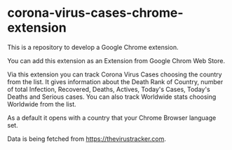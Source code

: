 # corona-virus-cases-chrome-extension

This is a repository to develop a Google Chrome extension.

You can add this extension as an Extension from Google Chrom Web Store.

Via this extension you can track Corona Virus Cases choosing the country from the list. It gives information about the Death Rank of Country,  number of total Infection, Recovered, Deaths, Actives, Today's Cases, Today's Deaths and Serious cases. You can also track Worldwide stats choosing Worldwide from the list.

As a default it opens with a country that your Chrome Browser language set.

Data is being fetched from https://thevirustracker.com.
